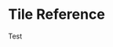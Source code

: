 # Tile Reference

Test

<script src="https://cdnjs.cloudflare.com/ajax/libs/PapaParse/5.3.0/papaparse.min.js"></script>
<script src="../assets/scripts/tiles.js"></script>

<div id="tile_container">
    <div id="tile_table"></div>
    <div id="tile_data"></div>
</div>
